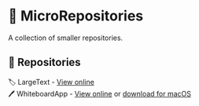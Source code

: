 # 🔢 MicroRepositories
A collection of smaller repositories.
## 📄 Repositories
🏷️ LargeText - [View online](https://itsfoxdev.github.io/MicroRepositories/LargeText/)<br>
🖊️ WhiteboardApp - [View online](https://itsfoxdev.github.io/MicroRepositories/WhiteboardApp/) or [download for macOS](https://github.com/ItsFoxDev/MicroRepositories/raw/main/WhiteboardApp/appfiles/Whiteboard.zip)
